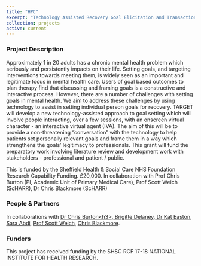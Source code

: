 ```yaml
---
title: "HPC"
excerpt: "Technology Assisted Recovery Goal Elicitation and Transaction (TARGET)– Preparatory wor"
collection: projects
active: current
---
```




<h3 id="summary">Project Description</h3>

<p>Approximately 1 in 20 adults has a chronic mental health problem which seriously and persistently impacts on their life.  Setting goals, and targeting interventions towards meeting them, is widely seen as an important and legitimate focus in mental health care. Users of goal based outcomes to plan therapy find that discussing and framing goals is a constructive and interactive process. However, there are a number of challenges with setting goals in mental health. We aim to address these challenges by using technology to assist in setting individual person goals for recovery. TARGET will develop a new technology-assisted approach to goal setting which will involve people interacting, over a few sessions, with an onscreen virtual character - an interactive virtual agent (IVA). The aim of this will be to provide a non-threatening “conversation” with the technology to help patients set personally relevant goals and frame them in a way which strengthens the goals’ legitimacy to professionals. This grant will fund the preparatory work involving literature review and development work with stakeholders - professional and patient / public.</p>

<p>This is funded by the Sheffield Health &amp; Social Care NHS Foundation Research Capability Funding. £20,000. In collaboration with Prof Chris Burton (PI, Academic Unit of Primary Medical Care), Prof Scott Weich (ScHARR), Dr Chris Blackmore (ScHARR)</p>

<h3 id="people">People &amp; Partners</h3>
<p>In collaborations with <a href="https://www.sheffield.ac.uk/medicine/research/aupmc/staff/academicprofiles/burton">Dr Chris Burton&lt;h3&gt;, Brigitte Delaney, <a href="https://www.sheffield.ac.uk/scharr/sections/hsr/rrg/members/katherine_easton">Dr Kat Easton</a>, <a href="https://www.sheffield.ac.uk/scharr/sections/hsr/rrg/members/sarah-abdi">Sara Abdi</a>, <a href="https://www.sheffield.ac.uk/scharr/sections/hsr/mhru/staff/weich_s">Prof Scott Weich</a>, <a href="https://www.sheffield.ac.uk/scharr/sections/hsr/mhru/staff/blackmore_c">Chris Blackmore</a>.</a></p>

<h3 id="funder">Funders</h3>
<p>This project has received funding by the SHSC RCF 17-18 NATIONAL INSTITUTE FOR HEALTH RESEARCH.</p>
